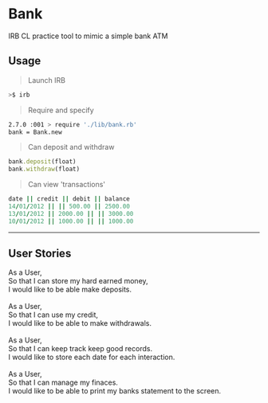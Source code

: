 # Bank

IRB CL practice tool to mimic a simple bank ATM

## Usage

>Launch IRB

```bash
>$ irb
```

>Require and specify

```bash
2.7.0 :001 > require './lib/bank.rb'
bank = Bank.new
```

>Can deposit and withdraw

```ruby
bank.deposit(float)
bank.withdraw(float)
```

>Can view 'transactions'

``` ruby
date || credit || debit || balance
14/01/2012 || || 500.00 || 2500.00
13/01/2012 || 2000.00 || || 3000.00
10/01/2012 || 1000.00 || || 1000.00
```

---

## User Stories

As a User,  
So that I can store my hard earned money,  
I would like to be able make deposits.  
\
As a User,  
So that I can use my credit,  
I would like to be able to make withdrawals.  
\
As a User,  
So that I can keep track keep good records.  
I would like to store each date for each interaction.  
\
As a User,  
So that I can manage my finaces.  
I would like to be able to print my banks statement to the screen.
